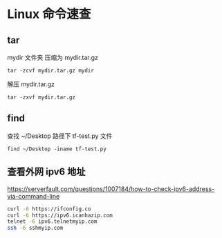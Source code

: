 # Linux 命令速查

## tar

mydir 文件夹 压缩为 mydir.tar.gz

`tar -zcvf mydir.tar.gz mydir`

解压 mydir.tar.gz

`tar -zxvf mydir.tar.gz`

## find

查找 ~/Desktop 路径下 tf-test.py 文件

`find ~/Desktop -iname tf-test.py`

## 查看外网 ipv6 地址

<https://serverfault.com/questions/1007184/how-to-check-ipv6-address-via-command-line>

```sh
curl -6 https://ifconfig.co
curl -6 https://ipv6.icanhazip.com
telnet -6 ipv6.telnetmyip.com
ssh -6 sshmyip.com
```
